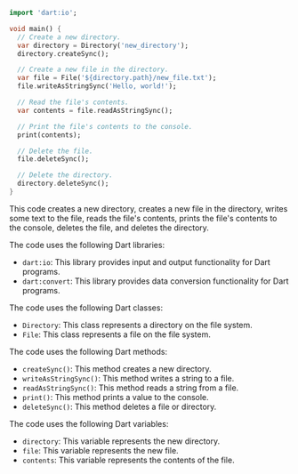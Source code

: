 ```dart
import 'dart:io';

void main() {
  // Create a new directory.
  var directory = Directory('new_directory');
  directory.createSync();

  // Create a new file in the directory.
  var file = File('${directory.path}/new_file.txt');
  file.writeAsStringSync('Hello, world!');

  // Read the file's contents.
  var contents = file.readAsStringSync();

  // Print the file's contents to the console.
  print(contents);

  // Delete the file.
  file.deleteSync();

  // Delete the directory.
  directory.deleteSync();
}
```

This code creates a new directory, creates a new file in the directory, writes some text to the file, reads the file's contents, prints the file's contents to the console, deletes the file, and deletes the directory.

The code uses the following Dart libraries:

* `dart:io`: This library provides input and output functionality for Dart programs.
* `dart:convert`: This library provides data conversion functionality for Dart programs.

The code uses the following Dart classes:

* `Directory`: This class represents a directory on the file system.
* `File`: This class represents a file on the file system.

The code uses the following Dart methods:

* `createSync()`: This method creates a new directory.
* `writeAsStringSync()`: This method writes a string to a file.
* `readAsStringSync()`: This method reads a string from a file.
* `print()`: This method prints a value to the console.
* `deleteSync()`: This method deletes a file or directory.

The code uses the following Dart variables:

* `directory`: This variable represents the new directory.
* `file`: This variable represents the new file.
* `contents`: This variable represents the contents of the file.